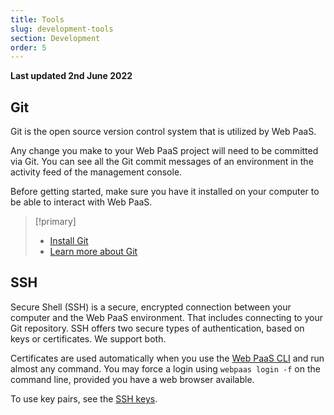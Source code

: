 ```yaml
---
title: Tools
slug: development-tools
section: Development
order: 5
---
```


**Last updated 2nd June 2022**


## Git

Git is the open source version control system that is utilized by Web PaaS.

Any change you make to your Web PaaS project will need to be committed via Git. You can see all the Git commit messages of an environment in the activity feed of the management console.

Before getting started, make sure you have it installed on your computer to be able to interact with Web PaaS.

> [!primary]  
> * [Install Git](https://docs.github.com/en/get-started/quickstart/set-up-git)
> * [Learn more about Git](https://git-scm.com/)
> 

## SSH

Secure Shell (SSH) is a secure, encrypted connection between your computer and the Web PaaS environment.  That includes connecting to your Git repository.  SSH offers two secure types of authentication, based on keys or certificates.  We support both.

Certificates are used automatically when you use the [Web PaaS CLI](./cli/_index.md) and run almost any command.  You may force a login using `webpaas login -f` on the command line, provided you have a web browser available.

To use key pairs, see the [SSH keys](./ssh/ssh-keys.md).
